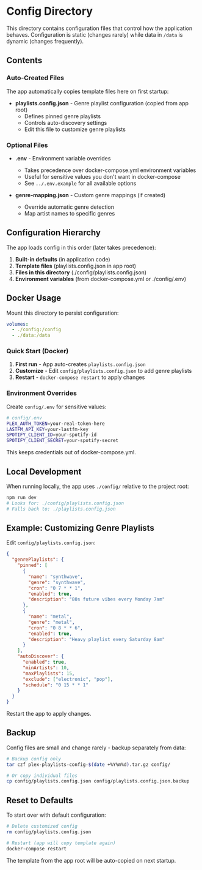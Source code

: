 # Config Directory

This directory contains configuration files that control how the application behaves. Configuration is static (changes rarely) while data in `/data` is dynamic (changes frequently).

## Contents

### Auto-Created Files

The app automatically copies template files here on first startup:

- **playlists.config.json** - Genre playlist configuration (copied from app root)
  - Defines pinned genre playlists
  - Controls auto-discovery settings
  - Edit this file to customize genre playlists

### Optional Files

- **.env** - Environment variable overrides
  - Takes precedence over docker-compose.yml environment variables
  - Useful for sensitive values you don't want in docker-compose
  - See `../.env.example` for all available options

- **genre-mapping.json** - Custom genre mappings (if created)
  - Override automatic genre detection
  - Map artist names to specific genres

## Configuration Hierarchy

The app loads config in this order (later takes precedence):

1. **Built-in defaults** (in application code)
2. **Template files** (playlists.config.json in app root)
3. **Files in this directory** (./config/playlists.config.json)
4. **Environment variables** (from docker-compose.yml or ./config/.env)

## Docker Usage

Mount this directory to persist configuration:

```yaml
volumes:
  - ./config:/config
  - ./data:/data
```

### Quick Start (Docker)

1. **First run** - App auto-creates `playlists.config.json`
2. **Customize** - Edit `config/playlists.config.json` to add genre playlists
3. **Restart** - `docker-compose restart` to apply changes

### Environment Overrides

Create `config/.env` for sensitive values:

```bash
# config/.env
PLEX_AUTH_TOKEN=your-real-token-here
LASTFM_API_KEY=your-lastfm-key
SPOTIFY_CLIENT_ID=your-spotify-id
SPOTIFY_CLIENT_SECRET=your-spotify-secret
```

This keeps credentials out of docker-compose.yml.

## Local Development

When running locally, the app uses `./config/` relative to the project root:

```bash
npm run dev
# Looks for: ./config/playlists.config.json
# Falls back to: ./playlists.config.json
```

## Example: Customizing Genre Playlists

Edit `config/playlists.config.json`:

```json
{
  "genrePlaylists": {
    "pinned": [
      {
        "name": "synthwave",
        "genre": "synthwave",
        "cron": "0 7 * * 1",
        "enabled": true,
        "description": "80s future vibes every Monday 7am"
      },
      {
        "name": "metal",
        "genre": "metal",
        "cron": "0 8 * * 6",
        "enabled": true,
        "description": "Heavy playlist every Saturday 8am"
      }
    ],
    "autoDiscover": {
      "enabled": true,
      "minArtists": 10,
      "maxPlaylists": 15,
      "exclude": ["electronic", "pop"],
      "schedule": "0 15 * * 1"
    }
  }
}
```

Restart the app to apply changes.

## Backup

Config files are small and change rarely - backup separately from data:

```bash
# Backup config only
tar czf plex-playlists-config-$(date +%Y%m%d).tar.gz config/

# Or copy individual files
cp config/playlists.config.json config/playlists.config.json.backup
```

## Reset to Defaults

To start over with default configuration:

```bash
# Delete customized config
rm config/playlists.config.json

# Restart (app will copy template again)
docker-compose restart
```

The template from the app root will be auto-copied on next startup.
